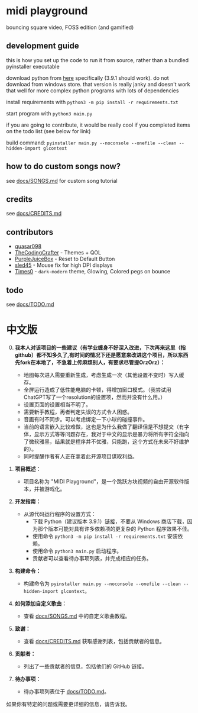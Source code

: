 # midi playground
bouncing square video, FOSS edition (and gamified)

## development guide

this is how you set up the code to run it from source, rather than a bundled pyinstaller executable

download python from [here](https://python.org) specifically (3.9.1 should work). do not download from windows store. that version is really janky and doesn't work that well for more complex python programs with lots of dependencies

install requirements with `python3 -m pip install -r requirements.txt`

start program with `python3 main.py`

if you are going to contribute, it would be really cool if you completed items on the todo list (see below for link)

build command: `pyinstaller main.py --noconsole --onefile --clean --hidden-import glcontext`

## how to do custom songs now?

see [docs/SONGS.md](https://github.com/Spring-Forever-with-me/midi-playground/blob/master/docs/SONGS.md) for custom song tutorial

## credits

see [docs/CREDITS.md](https://github.com/Spring-Forever-with-me/midi-playground/blob/master/docs/CREDITS.md)

## contributors

- [quasar098](https://github.com/quasar098)
- [TheCodingCrafter](https://github.com/TheCodingCrafter) - Themes + QOL
- [PurpleJuiceBox](https://github.com/PurpleJuiceBox) - Reset to Default Button
- [sled45](https://github.com/sled45) - Mouse fix for high DPI displays
- [Times0](https://github.com/Times0) - `dark-modern` theme, Glowing, Colored pegs on bounce

## todo

see [docs/TODO.md](https://github.com/Spring-Forever-with-me/midi-playground/blob/master/docs/TODO.md)

###

# 中文版
0. **我本人对该项目的一些建议（有学业缠身不好深入改进，下次再来这里（指github）都不知多久了,有时间的情况下还是愿意来改进这个项目，所以东西先fork在本地了，不急着上传麻烦别人，有要求尽管提OrzOrz）：**
   - 地图每次进入需要重新生成，考虑生成一次（其他设置不变时）写入缓存。
   - 全屏运行造成了低性能电脑的卡顿，得增加窗口模式。（我尝试用ChatGPT写了一个resolution的设置项，然而并没有什么用。）
   - 设置页面的设置相当不明了。
   - 需要新手教程，再者判定失误的方式令人困惑。
   - 音画有时不同步。可以考虑绑定一下小球的碰撞事件。
   - 当前的语言嵌入比较难做，这也是为什么我做了翻译但是不想提交（有字体，显示方式等等问题存在，我对于中文的显示是暴力将所有字符全指向了微软雅黑，结果就是程序并不优雅，只能跑，这个方式在未来不好维护的）。
   - 同时提醒作者有人正在拿着此开源项目谋取利益。
1. **项目概述：**
   - 项目名称为 "MIDI Playground"，是一个跳跃方块视频的自由开源软件版本，并被游戏化。
  
2. **开发指南：**
   - 从源代码运行程序的设置方式：
     - 下载 Python（建议版本 3.9.1）[链接](https://python.org)，不要从 Windows 商店下载，因为那个版本可能对具有许多依赖项的更复杂的 Python 程序效果不佳。
     - 使用命令 `python3 -m pip install -r requirements.txt` 安装依赖。
     - 使用命令 `python3 main.py` 启动程序。
     - 贡献者可以查看待办事项列表，并完成相应的任务。

3. **构建命令：**
   - 构建命令为 `pyinstaller main.py --noconsole --onefile --clean --hidden-import glcontext`。

4. **如何添加自定义歌曲：**
   - 查看 [docs/SONGS.md](https://github.com/Spring-Forever-with-me/midi-playground/blob/master/docs/SONGS.md) 中的自定义歌曲教程。

5. **致谢：**
   - 查看 [docs/CREDITS.md](https://github.com/Spring-Forever-with-me/midi-playground/blob/master/docs/CREDITS.md) 获取感谢列表，包括贡献者的信息。

6. **贡献者：**
   - 列出了一些贡献者的信息，包括他们的 GitHub 链接。

7. **待办事项：**
   - 待办事项列表位于 [docs/TODO.md](https://github.com/Spring-Forever-with-me/midi-playground/blob/master/docs/TODO.md)。

如果你有特定的问题或需要更详细的信息，请告诉我。
